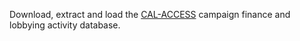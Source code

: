 Download, extract and load the [CAL-ACCESS](http://www.sos.ca.gov/prd/cal-access/) campaign finance and lobbying activity database.
